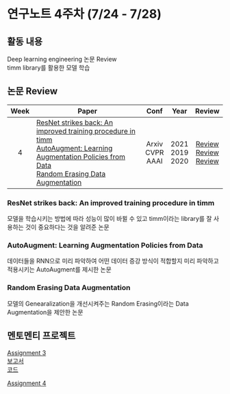 # 연구노트 4주차 (7/24 - 7/28)
## 활동 내용
Deep learning engineering 논문 Review  
timm library를 활용한 모델 학습  

## 논문 Review
| Week   | Paper                                               | Conf | Year   | Review   |
| :----: | ------------------------------------------------------- | :----: | :------------: | :------: |
| 4    | [ResNet strikes back: An improved training procedure in timm](https://arxiv.org/pdf/2110.00476.pdf)<br>[AutoAugment: Learning Augmentation Policies from Data](https://arxiv.org/pdf/1805.09501.pdf)<br>[Random Erasing Data Augmentation](https://arxiv.org/abs/1708.04896)        | Arxiv<br>CVPR<br>AAAI   | 2021<br>2019<br>2020 | [Review](https://github.com/Chihiro0623/2023summer-selfstudy1/blob/main/week4/Reviews/ResNet%20strikes%20back%20An%20improved%20training%20procedure%20in%20timm.pdf)<br>[Review](https://github.com/Chihiro0623/2023summer-selfstudy1/blob/main/week4/Reviews/AutoAugment%20Learning%20Augmentation%20Strategies%20from%20Data.pdf)<br>[Review](https://github.com/Chihiro0623/2023summer-selfstudy1/blob/main/week4/Reviews/Random%20Erasing%20Data%20Augmentation.pdf) |

### ResNet strikes back: An improved training procedure in timm
모델을 학습시키는 방법에 따라 성능이 많이 바뀔 수 있고 timm이라는 library를 잘 사용하는 것이 중요하다는 것을 알려준 논문

### AutoAugment: Learning Augmentation Policies from Data
데이터들을 RNN으로 미리 파악하여 어떤 데이터 증강 방식이 적합할지 미리 파악하고 적용시키는 AutoAugment를 제시한 논문

### Random Erasing Data Augmentation
모델의 Genearalization을 개선시켜주는 Random Erasing이라는 Data Augmentation을 제안한 논문  

## 멘토멘티 프로젝트
[Assignment 3](https://github.com/Chihiro0623/2023summer-selfstudy1/blob/main/week4/Project/week3.pdf)  
[보고서](https://api.wandb.ai/links/oso0310/wygf3vlf)  
[코드]()  


[Assignment 4](https://github.com/Chihiro0623/2023summer-selfstudy1/blob/main/week4/Project/week4.pdf)  

